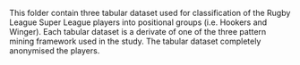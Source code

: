 This folder contain three tabular dataset used for classification of the Rugby League Super League players into positional groups (i.e. Hookers and Winger).
Each tabular dataset is a derivate of one of the three pattern mining framework used in the study.
The tabular dataset completely anonymised the players.
